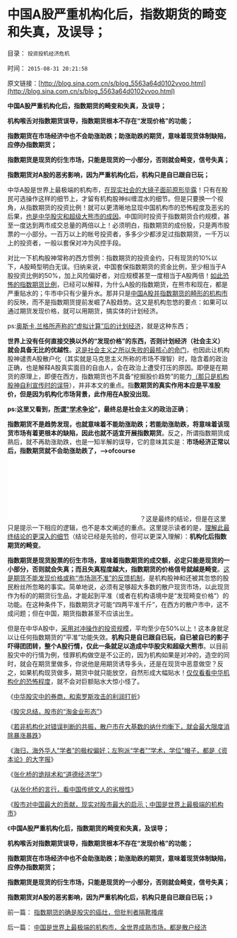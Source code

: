 # 中国A股严重机构化后，指数期货的畸变和失真，及误导；

目录： `投资投机经济危机` 

时间： `2015-08-31 20:21:58` 

原文链接：[http://blog.sina.com.cn/s/blog_5563a64d0102vvoo.html](http://blog.sina.com.cn/s/blog_5563a64d0102vvoo.html)

**中国A股严重机构化后，指数期货的畸变和失真，及误导；**

**机构喉舌对指数期货误导，指数期货根本不存在“发现价格”的功能；**

**指数期货在市场经济中也不会助涨助跌；助涨助跌的期货，意味着现货体制缺陷，应停办指数期货；**

**指数期货是现货的衍生市场，只能是现货的一小部分，否则就会畸变，信号失真；**

**指数期货对A股的恶劣影响，因为严重机构化后，机构只是自已跟自已玩；**



中华A股是世界上最极端的机构市，[在现实社会的大镜子面前原形毕露](../../../2012/5/7/证监会可以“挽国企将倾之大厦”吗？.md)！只有在股民可选操作这样的细节上，才留有机构股神纠缠混水的细节。但是只要换一个视角，从指数期货的投资比例！就可以更清晰地显现中国机构市的恐怖程度及恶劣的后果，[也是中华股灾和超级大熊市的成因](../../../2015/7/18/为什么不可能监管指数期货，不可能“严惩恶意做空”？.md)。中国同时投资于指数期货合约规模，甚至一度达到两市成交总量的两倍以上！必须明白，指数期货的成份股，只是两市股票的一小部分。一百万以上的帐号投资者，多多少少都涉足过指数期货，一千万以上的投资者，一般以套保对冲为风控手段。

对比一下机构股神常称的西方惯例：指数期货的投资金约，只有现货的10%以下，A股畸型明白无误。归纳来说，中国套保指数期货的资金比例，至少相当于A股投资比例的50%，加上风险偏好者，对应规模甚至一度相当于A股两倍！[如此恐怖的指数期货比例](../../../2012/11/27/指数期货证伪了对散户的妖魔化之“散户市”.md)，已经可以解释，为什么A股的指数期货，在熊市和现在，都是严重贴水的；牛市中只有少量升水。那并只是[中国A股并指数期货的畸形的机构市](../../../2013/6/24/指数期货的任何规定，不可能单独造成A股的多空动力；.md)的反映，而不是指数期货提前发崛了A股趋势。这又是机构忽悠的要点：如果可以通过期货发现价格，就可以用期货，搞实体的计划经济。

ps:[奥斯卡.兰格所声称的“虚拟计算”后的计划经济](../../../2015/2/5/社会主义不接受返祖，就只能自取灭亡；落后的社会主义才能生存；.md)，就是这种东西；

**世界上没有任何直接交换以外的“发现价格”的东西，否则计划经济（社会主义）就会具备无比的优越性**。[这是社会主义之所以失败的最核心的命门](../../../2011/2/3/计划经济内核数学理性主义，米塞斯“社会主义不可运作”和兰格.md)，也因此让机构股神谴责A股散户化（其实就是马克思主义所称的市场不理智）时，隐含着的政治正确，也是解释A股真实面目的自由人，会在政治上遭受打压的原因。即便是在期货的原理上，即便在西方，指数期货也不具备“挖掘股价趋势”的能力[（那只是机构股神自利宣传时的误导](../../../2014/1/14/破坏系统完整性的沙漏,打新者炒新形成的“系统沙漏”.md)），并非本文的重点。指**数期货的真实作用本应是平准股价，但是因为机构化市场背景，此作用在A股没出现**。

**ps:这里又看到，[所谓“学术争论](../../../2014/11/5/经济学不允许存在学术观点，经济学不允许学术分歧；.md)”，最终总是社会主义的政治正确**；

**指数期货不是趋势发现，也就意味着不能助涨助跌；若能助涨助跌，将意味着该现货市场有着更根本的缺陷，因此也就不适宜开展指数期货**。反之，所谓指数期货成熟后，就不再助涨助跌，也是一知半解的误导，它的意味其实是：**市场经济正常以后，指数期货就不会助涨助跌了，——>ofcourse**![但是中国是市场经济正常的实体吗](../../../2012/10/15/基金在“现货＋期货”中的倾轧，证监会对大熊市负主要责任.md)？这是最终的结论，但是在这里只是提示一下相应的逻辑，也不是本文阐述的重点。这里提示读者的是，[理解此最终结论的更深入的细节](../../../2013/6/20/只有行政垄断的机构化，指数期货才能清一色做空；.md)（结论已经是先验的，但可以更深入理解）：**机构化后指数期货的畸变**。

**指数期货是现货股票的衍生市场，意味着指数期货的成交额，必定只能是现货的一小部分，否则就会失真；而且失真程度越大，指数期货的价格信号就越是畸变**。[这是期货不能发现价格或称“市场测不准”的反馈机制](../../../2007/9/6/股市是一个量子世界，符合测不准原理.md)，是机构股神和还被其忽悠的股民粉丝所忽略的事实。简单地说，必须有足够超大多数的散户现货市场，以此现货作为标的的期货衍生品，才能起到平准（或者在机构语境中是“发现畸变价格”）的功能。在这种条件下，指数期货才可能“四两平准千斤”，在西方的散户市中，这不成问题；但在中国，期货指数甚至不应该出生。

但是在中华A股中，[采用对冲操作的投资规模](../../../2014/3/6/什么是期货？期货与商业保险的关系，和对冲；.md)，平均至少在50%以上！这本身就足以让任何指数期货的“平准”功能失效。**机构只是自已跟自已玩，自已被自已的影子吓得团团转，整个A股行情，仅此一条就足以造成中华股灾和超级大熊市**。以目前股灾中的行情为例，怪罪机构做空是不公正的，因为机构如果是对冲的，造空的同时，就会在期货里做多，你说他是用期货诱导多头，还是在现货中恶意做空？反之，如果机构现货做多，期货中就只能放空，自然形成大幅贴水！[仅仅看看中华机构化的恐怖程度](../../../2015/8/26/A股机构化让C浪与“世界股灾”相关联；.md)，就不会对巨额贴水大惊小怪了。

《[中华股灾中的券商，和索罗斯攻击的利润打折](../../../2015/7/19/中华股灾中的券商，和索罗斯攻击的利润打折，最佳恐慌的边际.md)》

《[股灾总结，股市的“淘金业形态”](../../../2015/7/20/股灾总结，股市的“淘金业形态”;.md)》

《[若非机构化对错误判断的共振，散户市在大基数的纳什均衡下，就会最大限度消除暴涨暴跌](../../../2015/8/26/A股机构化让C浪与“世界股灾”相关联；.md)》

《[海归，海外华人“学者”的极权偏好；左狗派“学者”“学术，学位”帽子，都是《资本论》的大字报](../../../2015/8/27/哈佛“经济博士”李晓鹏的极权主义的改革诉求.md)》

《[张化桥的诡辩术和“道德经济学”](../../../2015/8/28/张化桥的诡辩术和“道德经济学”.md)》

《[从张化桥的言行，看中国传统文人的劣根性](../../../2015/8/29/从张化桥的言行，看中国传统文人的劣根性.md)》

《[股市对中国最大的贡献，现实对股市最大的启示；中国是世界上最极端的机构市](../../../2015/8/30/中国是世界上最极端的机构市，全世界成熟市场，都是散户经济.md)》

《**中国A股严重机构化后，指数期货的畸变和失真，及误导；**

**机构喉舌对指数期货误导，指数期货根本不存在“发现价格”的功能；**

**指数期货在市场经济中也不会助涨助跌；助涨助跌的期货，意味着现货体制缺陷，应停办指数期货；**

**指数期货是现货的衍生市场，只能是现货的一小部分，否则就会畸变，信号失真；**

**指数期货对A股的恶劣影响，因为严重机构化后，机构只是自已跟自已玩；**》

前一篇： [指数期货的确是股灾的癌灶，但批判者隔靴搔痒](../../../2015/9/1/指数期货的确是股灾的癌灶，但批判者隔靴搔痒.md)

后一篇： [中国是世界上最极端的机构市，全世界成熟市场，都是散户经济](../../../2015/8/30/中国是世界上最极端的机构市，全世界成熟市场，都是散户经济.md)

